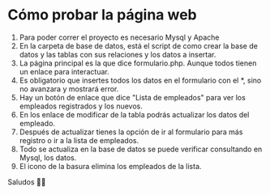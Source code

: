 # Cómo probar la página web

1. Para poder correr el proyecto es necesario Mysql y Apache
2. En la carpeta de base de datos, está el script de como crear la base de datos y las tablas con sus relaciones y los datos a insertar.
3. La página principal es la que dice formulario.php. Aunque todos tienen un enlace para interactuar.
4. Es obligatorio que insertes todos los datos en el formulario con el *, sino no avanzara y mostrará error.
5. Hay un botón de enlace que dice "Lista de empleados" para ver los empleados registrados y los nuevos.
6. En los enlace de modificar de la tabla podrás actualizar los datos del empleado.
7. Después de actualizar tienes la opción de ir al formulario para más registro o ir a la lista de empleados.
8. Todo se actualiza en la base de datos se puede verificar consultando en Mysql, los datos.
9. El icono de la basura elimina los empleados de la lista.     

Saludos 👋🏼
